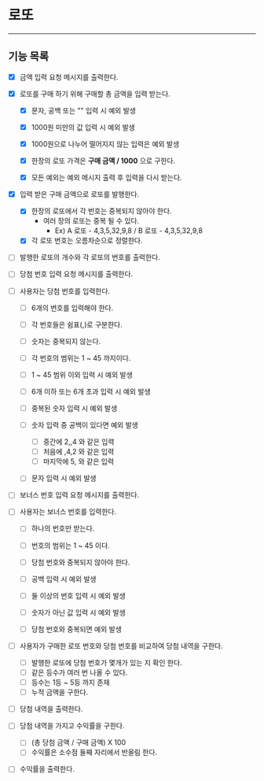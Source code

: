 # 로또

----

## 기능 목록

- [X] 금액 입력 요청 메시지를 출력한다.
- [X] 로또를 구매 하기 위해 구매할 총 금액을 입력 받는다.
  - [X] 문자, 공백 또는 "" 입력 시 예외 발생
  - [X] 1000원 미만의 값 입력 시 예외 발생
  - [X] 1000원으로 나누어 떨어지지 않는 입력은 예외 발생
  - [X] 한장의 로또 가격은 **구매 금액 / 1000** 으로 구한다.
  - [X] 모든 예외는 예외 메시지 출력 후 입력을 다시 받는다.


- [X] 입력 받은 구매 금액으로 로또를 발행한다.
  - [X] 한장의 로또에서 각 번호는 중복되지 않아야 한다.
    - 여러 장의 로또는 중복 될 수 있다.
      - Ex) A 로또 - 4,3,5,32,9,8 / B 로또 - 4,3,5,32,9,8
  - [X] 각 로또 번호는 오름차순으로 정렬한다.

- [ ] 발행한 로또의 개수와 각 로또의 번호를 출력한다.


- [ ] 당첨 번호 입력 요청 메시지를 출력한다.
- [ ] 사용자는 당첨 번호를 입력한다.
  - [ ] 6개의 번호를 입력해야 한다.
  - [ ] 각 번호들은 쉼표(,)로 구분한다.
  - [ ] 숫자는 중복되지 않는다.
  - [ ] 각 번호의 범위는 1 ~ 45 까지이다.
  - [ ] 1 ~ 45 범위 이외 입력 시 예외 발생
  - [ ] 6개 이하 또는 6개 초과 입력 시 예외 발생
  - [ ] 중복된 숫자 입력 시 예외 발생
  - [ ] 숫자 입력 중 공백이 있다면 예외 발생
    - [ ] 중간에 2,,4 와 같은 입력
    - [ ] 처음에 ,4,2 와 같은 입력
    - [ ] 마지막에 5, 와 같은 입력
  - [ ] 문자 입력 시 예외 발생


- [ ] 보너스 번호 입력 요청 메시지를 출력한다.
- [ ] 사용자는 보너스 번호를 입력한다.
  - [ ] 하나의 번호만 받는다.
  - [ ] 번호의 범위는 1 ~ 45 이다.
  - [ ] 당첨 번호와 중복되지 않아야 한다.
  - [ ] 공백 입력 시 예외 발생
  - [ ] 둘 이상의 번호 입력 시 예외 발생
  - [ ] 숫자가 아닌 값 입력 시 예외 발생
  - [ ] 당첨 번호와 중복되면 예외 발생

  
- [ ] 사용자가 구매한 로또 번호와 당첨 번호를 비교하여 당첨 내역을 구한다.
  - [ ] 발행한 로또에 당첨 번호가 몇개가 있는 지 확인 한다.
  - [ ] 같은 등수가 여러 번 나올 수 있다.
  - [ ] 등수는 1등 ~ 5등 까지 존재
  - [ ] 누적 금액을 구한다.
- [ ] 당첨 내역을 출력한다.


- [ ] 당첨 내역을 가지고 수익률을 구한다.
  - [ ] (총 당첨 금액 / 구매 금액) X 100
  - [ ] 수익률은 소수점 둘째 자리에서 반올림 한다.
- [ ] 수익률을 출력한다.